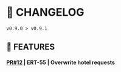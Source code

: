 # 📎 CHANGELOG

```
v0.9.0 > v0.9.1
```

## 🚀 FEATURES

#### **[PR#12](https://github.com/FroggEater/800tweb-18/pull/12) | ERT-55 | Overwrite hotel requests**



